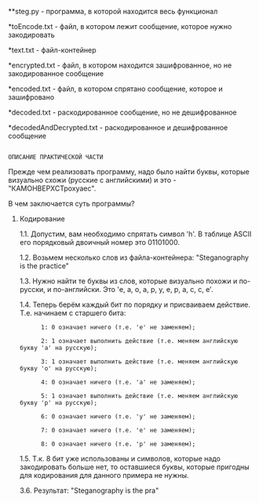 **steg.py - программа, в которой находится весь функционал

*toEncode.txt - файл, в котором лежит сообщение, которое нужно закодировать

*text.txt - файл-контейнер

*encrypted.txt - файл, в котором находится зашифрованное, но не закодированное сообщение

*encoded.txt - файл, в котором спрятано сообщение, которое и зашифровано

*decoded.txt - раскодированное сообщение, но не дешифрованное

*decodedAndDecrypted.txt - раскодированное и дешифрованное сообщение

                                                                    
                                                                    ОПИСАНИЕ ПРАКТИЧЕСКОЙ ЧАСТИ

   Прежде чем реализовать программу, надо было найти буквы, которые визуально схожи (русские с английскими) и это - "КАМОНВЕРХСТрохуаес".
   
   В чем заключается суть программы? 
   
   1. Кодирование
   
        1.1. Допустим, вам необходимо спрятать символ 'h'. В таблице ASCII его порядковый двоичный номер это 01101000. 
       
        1.2. Возьмем несколько слов из файла-контейнера: "Steganography is the practice"
  
        1.3. Нужно найти те буквы из слов, которые визуально похожи и по-русски, и по-английски. Это 'e, a, o, a, p, y, e, p, a, c, c, e'.
        
        1.4. Теперь берём каждый бит по порядку и присваиваем действие. Т.е. начинаем с старшего бита: 
        
                1: 0 означает ничего (т.е. 'e' не заменяем);
                
                2: 1 означает выполнить действие (т.е. меняем английскую букву 'a' на русскую);
                
                3: 1 означает выполнить действие (т.е. меняем английскую букву 'o' на русскую);
                
                4: 0 означает ничего (т.е. 'a' не заменяем);
                
                5: 1 означает выполнить действие (т.е. меняем английскую букву 'p' на русскую);
                
                6: 0 означает ничего (т.е. 'y' не заменяем);
                
                7: 0 означает ничего (т.е. 'e' не заменяем);
                
                8: 0 означает ничего (т.е. 'p' не заменяем);
                
        1.5. Т.к. 8 бит уже использованы и символов, которые надо закодировать больше нет, то оставшиеся буквы, которые пригодны для кодирования для данного примера не нужны.
       
        3.6. Результат: "Stegаnоgraрhy is the pra"
        
